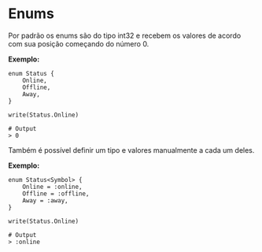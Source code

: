 # Enums

Por padrão os enums são do tipo int32 e recebem os valores de acordo com sua posição começando do número 0.

**Exemplo:**

```text
enum Status {
    Online,
    Offline,
    Away,
}

write(Status.Online)

# Output
> 0
```

Também é possível definir um tipo e valores manualmente a cada um deles.

**Exemplo:**

```text
enum Status<Symbol> {
    Online = :online,
    Offline = :offline,
    Away = :away,
}

write(Status.Online)

# Output
> :online
```

